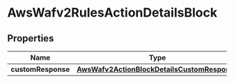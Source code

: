 

# AwsWafv2RulesActionDetailsBlock


## Properties

| Name | Type | Description | Notes |
|------------ | ------------- | ------------- | -------------|
|**customResponse** | [**AwsWafv2ActionBlockDetailsCustomResponse**](AwsWafv2ActionBlockDetailsCustomResponse.md) |  |  [optional] |



